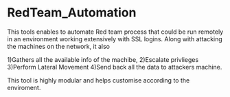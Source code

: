 # RedTeam_Automation

This tools enables to automate Red team process that could be run remotely in an environment working extensively with SSL logins.
Along with attacking the machines on the network, it also
  
  1)Gathers all the available info of the machibe,
  2)Escalate privlieges
  3)Perform Lateral Movement
  4)Send back all the data to attackers machine.

This tool is highly modular and helps customise according to the enviroment.
  
